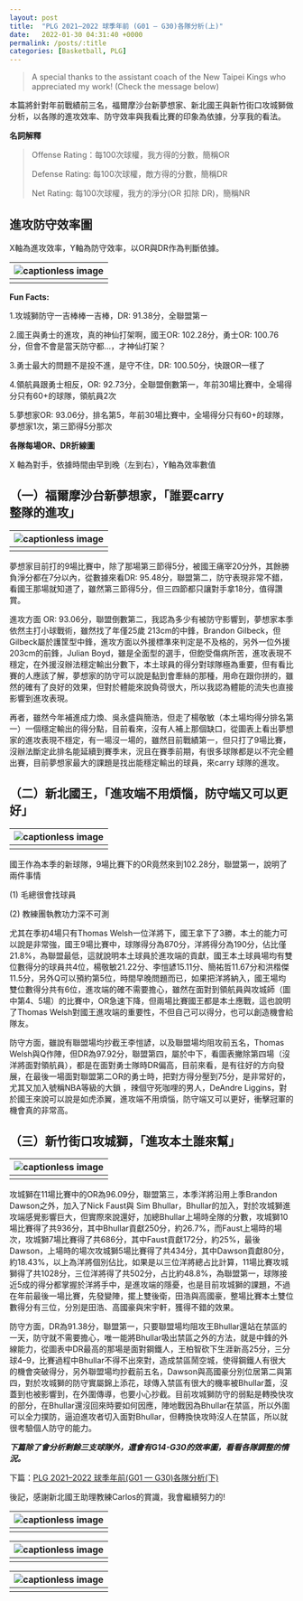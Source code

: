 ```yaml
---
layout: post
title:  "PLG 2021–2022 球季年前 (G01 — G30)各隊分析(上)"
date:   2022-01-30 04:31:40 +0000
permalink: /posts/:title
categories: [Basketball, PLG]
---
```


> A special thanks to the assistant coach of the New Taipei Kings who appreciated my work! (Check the message below)

本篇將針對年前戰績前三名，福爾摩沙台新夢想家、新北國王與新竹街口攻城獅做分析，以各隊的進攻效率、防守效率與我看比賽的印象為依據，分享我的看法。

**名詞解釋**

> Offense Rating：每100次球權，我方得的分數，簡稱OR
> 
> Defense Rating: 每100次球權，敵方得的分數，簡稱DR
> 
> Net Rating: 每100次球權，我方的淨分(OR 扣除 DR)，簡稱NR

進攻防守效率圖
-------

X軸為進攻效率，Y軸為防守效率，以OR與DR作為判斷依據。

| ![captionless image](https://miro.medium.com/v2/resize:fit:1400/format:webp/1*DROwmkSdWn3JYV4xro9oqA.png) |
|:--:| 
|  |


**Fun Facts:**

1.攻城獅防守一吉棒棒一吉棒，DR: 91.38分，全聯盟第ㄧ

2.國王與勇士的進攻，真的神仙打架啊，國王OR: 102.28分，勇士OR: 100.76分，但會不會是當天防守都…，才神仙打架？

3.勇士最大的問題不是投不進，是守不住，DR: 100.50分，快跟OR一樣了

4.領航員跟勇士相反，OR: 92.73分，全聯盟倒數第一，年前30場比賽中，全場得分只有60+的球隊，領航員2次

5.夢想家OR: 93.06分，排名第5，年前30場比賽中，全場得分只有60+的球隊，夢想家1次，第三節得5分那次

**各隊每場OR、DR折線圖**

X 軸為對手，依據時間由早到晚（左到右），Y軸為效率數值

（一）福爾摩沙台新夢想家，「誰要**carry**整隊的進攻」
-------------------------------

| ![captionless image](https://miro.medium.com/v2/resize:fit:1064/format:webp/1*XngrjZlTW1gzOMAflzMSFQ.png) |
|:--:| 
|  |


夢想家目前打的9場比賽中，除了那場第三節得5分，被國王痛宰20分外，其餘勝負淨分都在7分以內，從數據來看DR: 95.48分，聯盟第二，防守表現非常不錯，看國王那場就知道了，雖然第三節得5分，但三四節都只讓對手拿18分，值得讚賞。

進攻方面 OR: 93.06分，聯盟倒數第二，我認為多少有被防守影響到，夢想家本季依然主打小球戰術，雖然找了年僅25歲 213cm的中鋒，Brandon Gilbeck，但Gilbeck屬於護筐型中鋒，進攻方面以外援標準來判定是不及格的，另外一位外援 203cm的前鋒，Julian Boyd，雖是全面型的選手，但飽受傷病所苦，進攻表現不穩定，在外援沒辦法穩定輸出分數下，本土球員的得分對球隊極為重要，但有看比賽的人應該了解，夢想家的防守可以說是黏到會牽絲的那種，用命在跟你拼的，雖然的確有了良好的效果，但對於體能來說負荷很大，所以我認為體能的流失也直接影響到進攻表現。

再者，雖然今年補進成力煥、吳永盛與簡浩，但走了楊敬敏（本土場均得分排名第一）一個穩定輸出的得分點，目前看來，沒有人補上那個缺口，從圖表上看出夢想家的進攻表現不穩定，有一場沒一場的，雖然目前戰績第一，但只打了9場比賽，沒辦法斷定此排名能延續到賽季末，況且在賽季前期，有很多球隊都是以不完全體出賽，目前夢想家最大的課題是找出能穩定輸出的球員，來carry 球隊的進攻。

（二）新北國王，「進攻端不用煩惱，防守端又可以更好」
--------------------------

| ![captionless image](https://miro.medium.com/v2/resize:fit:1064/format:webp/1*W9tWqIkqMfQrYu40vAsPug.png) |
|:--:| 
|  |


國王作為本季的新球隊，9場比賽下的OR竟然來到102.28分，聯盟第一，說明了兩件事情

(1) 毛總很會找球員

(2) 教練團執教功力深不可測

尤其在季初4場只有Thomas Welsh一位洋將下，國王拿下了3勝，本土的能力可以說是非常強，國王9場比賽中，球隊得分為870分，洋將得分為190分，佔比僅21.8%，為聯盟最低，這就說明本土球員於進攻端的貢獻，國王本土球員場均有雙位數得分的球員共4位，楊敬敏21.22分、李愷諺15.11分、簡祐哲11.67分和洪楷傑11.5分，另外Q可以預約第5位，時間早晚問題而已，如果把洋將納入，國王場均雙位數得分共有6位，進攻端的確不需要擔心，雖然在面對到領航員與攻城師（圖中第4、5場）的比賽中，OR急速下降，但兩場比賽國王都是本土應戰，這也說明了Thomas Welsh對國王進攻端的重要性，不但自己可以得分，也可以創造機會給隊友。

防守方面，雖說有聯盟場均抄截王李愷諺，以及聯盟場均阻攻前五名，Thomas Welsh與Q作陣，但DR為97.92分，聯盟第四，屬於中下，看圖表撇除第四場（沒洋將面對領航員），都是在面對勇士隊時DR偏高，目前來看，是有往好的方向發展，在最後一場面對聯盟第二OR的勇士時，把對方得分壓到75分，是非常好的，尤其又加入號稱NBA等級的大鎖 ，辣個守死咖哩的男人，DeAndre Liggins，對於國王來說可以說是如虎添翼，進攻端不用煩惱，防守端又可以更好，衝擊冠軍的機會真的非常高。

（三）新竹街口攻城獅，「進攻本土誰來幫」
--------------------

| ![captionless image](https://miro.medium.com/v2/resize:fit:1064/format:webp/1*9Kva5Ei_9av1TmKHdyT0XA.png) |
|:--:| 
|  |



攻城獅在11場比賽中的OR為96.09分，聯盟第三，本季洋將沿用上季Brandon Dawson之外，加入了Nick Faust與 Sim Bhullar，Bhullar的加入，對於攻城獅進攻端感覺影響巨大，但實際來說還好，加總Bhullar上場時全隊的分數，攻城獅10場比賽得了共936分，其中Bhullar貢獻250分，約26.7%，而Faust上場時的場次，攻城獅7場比賽得了共686分，其中Faust貢獻172分，約25%，最後Dawson，上場時的場次攻城獅5場比賽得了共434分，其中Dawson貢獻80分，約18.43%，以上為洋將個別佔比，如果是以三位洋將總占比計算，11場比賽攻城獅得了共1028分，三位洋將得了共502分，占比約48.8%，為聯盟第一，球隊接近5成的得分都掌握於洋將手中，是進攻端的隱憂，也是目前攻城獅的課題，不過在年前最後一場比賽，先發變陣，擺上雙後衛，田浩與高國豪，整場比賽本土雙位數得分有三位，分別是田浩、高國豪與宋宇軒，獲得不錯的效果。

防守方面，DR為91.38分，聯盟第一，只要聯盟場均阻攻王Bhullar還站在禁區的一天，防守就不需要擔心，唯一能將Bhullar吸出禁區之外的方法，就是中鋒的外線能力，從圖表中DR最高的那場是面對鋼鐵人，王柏智砍下生涯新高25分，三分球4–9，比賽過程中Bhullar不得不出來對，造成禁區鬧空城，使得鋼鐵人有很大的機會突破得分，另外聯盟場均抄截前五名，Dawson與高國豪分別位居第二與第四，對於攻城獅的防守實屬錦上添花，球傳入禁區有很大的機率被Bhullar蓋，沒蓋到也被影響到，在外圍傳導，也要小心抄截。目前攻城獅防守的弱點是轉換快攻的部分，在Bhullar還沒回來時要如何因應，陣地戰因為Bhullar在禁區，所以外圍可以全力撲防，逼迫進攻者切入面對Bhullar，但轉換快攻時沒人在禁區，所以就很考驗個人防守的能力。

**_下篇除了會分析剩餘三支球隊外，還會有G14-G30的效率圖，看看各隊調整的情況。_**


下篇：[PLG 2021–2022 球季年前(G01 — G30)各隊分析(下)](https://jhsu12.github.io/posts/PLG-2021-2022-2)

後記，感謝新北國王助理教練Carlos的賞識，我會繼續努力的!

| ![captionless image](https://miro.medium.com/v2/resize:fit:1400/format:webp/1*b-9UL4yqQNoeev3COqExIA.png) |
|:--:| 
|  |

| ![captionless image](https://miro.medium.com/v2/resize:fit:1400/format:webp/1*3q3oEkiDU-lNjEiaexQ4Gw.png) |
|:--:| 
|  |

| ![captionless image](https://miro.medium.com/v2/resize:fit:1400/format:webp/1*38mMWZYkDnIb7qh0jJMENQ.png) |
|:--:| 
|  |
